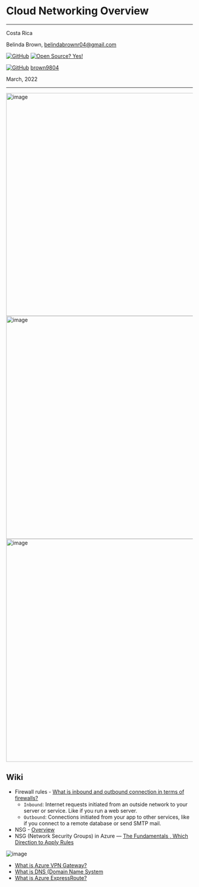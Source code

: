 # Cloud Networking Overview

----------------------
Costa Rica

Belinda Brown, belindabrownr04@gmail.com

[![GitHub](https://badgen.net/badge/icon/github?icon=github&label)](https://github.com) [![Open Source? Yes!](https://badgen.net/badge/Open%20Source%20%3F/Yes%21/blue?icon=github)](https://github.com/Naereen/badges/)

[![GitHub](https://img.shields.io/badge/--181717?logo=github&logoColor=ffffff)](https://github.com/) [brown9804](https://github.com/brown9804)


March, 2022

----------------------

<img width="600" alt="image" src="https://github.com/brown9804/SDLC-Cloud_Lpath/assets/24630902/c2c2ed11-f818-46da-999c-9157e4642596">

<img width="600" alt="image" src="https://github.com/brown9804/SDLC-Cloud_Lpath/assets/24630902/eeaca386-f715-4029-b92c-48c6232b3853">

<img width="600" alt="image" src="https://github.com/brown9804/SDLC-Cloud_Lpath/assets/24630902/dd7f5c2d-d6a1-44d5-806a-05fa45e81d01">

## Wiki

- Firewall rules - [What is inbound and outbound connection in terms of firewalls?](https://www.quora.com/What-is-inbound-and-outbound-connection-in-terms-of-firewalls#:~:text=Inbound%3A%20Internet%20requests%20initiated%20from,database%20or%20send%20SMTP%20mail.)
  - `Inbound`: Internet requests initiated from an outside network to your server or service. Like if you run a web server. 
  - `Outbound`: Connections initiated from your app to other services, like if you connect to a remote database or send SMTP mail.
- NSG - [Overview](https://learn.microsoft.com/en-us/azure/virtual-network/network-security-groups-overview)    
- NSG (Network Security Groups) in Azure — [The Fundamentals , Which Direction to Apply Rules](https://adityagarg94.medium.com/network-security-groups-in-azure-the-fundamentals-which-direction-to-apply-rules-what-would-176419dc088c)

![image](https://github.com/brown9804/DevOps-Agile-Cloud_Lpath/assets/24630902/b409d19a-6394-4e4b-b9c7-adc067bbbb53)

- [What is Azure VPN Gateway?](https://learn.microsoft.com/en-us/azure/vpn-gateway/vpn-gateway-about-vpngateways)
- [What is DNS (Domain Name System](https://learn.microsoft.com/en-us/azure/dns/dns-overview)
- [What is Azure ExpressRoute?](https://learn.microsoft.com/en-us/azure/expressroute/expressroute-introduction)
